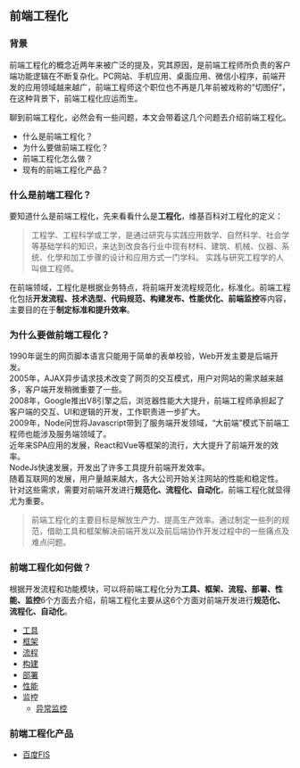 ## 前端工程化

### 背景
前端工程化的概念近两年来被广泛的提及，究其原因，是前端工程师所负责的客户端功能逻辑在不断复杂化。PC网站、手机应用、桌面应用、微信小程序，前端开发的应用领域越来越广，前端工程师这个职位也不再是几年前被戏称的“切图仔”，在这种背景下，前端工程化应运而生。

聊到前端工程化，必然会有一些问题，本文会带着这几个问题去介绍前端工程化。
* 什么是前端工程化？
* 为什么要做前端工程化？
* 前端工程化怎么做？
* 现有的前端工程化产品？

### 什么是前端工程化？
要知道什么是前端工程化，先来看看什么是**工程化**，维基百科对工程化的定义：
> 工程学、工程科学或工学，是通过研究与实践应用数学、自然科学、社会学等基础学科的知识，来达到改良各行业中现有材料、建筑、机械、仪器、系统、化學和加工步骤的设计和应用方式一门学科。 实践与研究工程学的人叫做工程师。
> 

在前端领域，工程化是根据业务特点，将前端开发流程规范化，标准化。前端工程化包括**开发流程、技术选型、代码规范、构建发布、性能优化、前端监控**等内容，主要目的在于**制定标准和提升效率**。

### 为什么要做前端工程化？
1990年诞生的网页脚本语言只能用于简单的表单校验，Web开发主要是后端开发。  
2005年，AJAX异步请求技术改变了网页的交互模式，用户对网站的需求越来越多，客户端开发稍微重要了一些。  
2008年，Google推出V8引擎之后，浏览器性能大大提升，前端工程师承担起了客户端的交互、UI和逻辑的开发，工作职责进一步扩大。  
2009年，Node问世将Javascript带到了服务端开发领域，“大前端”模式下前端工程师也能涉及服务端领域了。  
近年来SPA应用的发展，React和Vue等框架的流行，大大提升了前端开发的效率。  
NodeJs快速发展，开发出了许多工具提升前端开发效率。  
随着互联网的发展，用户量越来越大，各大公司开始关注网站的性能和稳定性。  
针对这些需求，需要对前端开发进行**规范化、流程化、自动化**，前端工程化就显得尤为重要。

>前端工程化的主要目标是解放生产力、提高生产效率。通过制定一些列的规范，借助工具和框架解决前端开发以及前后端协作开发过程中的一些痛点及难点问题。

### 前端工程化如何做？
根据开发流程和功能模块，可以将前端工程化分为**工具、框架、流程、部署、性能、监控**6个方面去介绍，前端工程化主要从这6个方面对前端开发进行**规范化、流程化、自动化**。

* [工具](./tools.md)
* [框架](#)
* [流程](./flow.md)
* [构建](./build.md)
* [部署](./deploy.md)
* [性能](./optimize.md)
* 监控
  * [异常监控](./error-monitor.md)

### 前端工程化产品
* <a href="http://fis.baidu.com/" target="_blank">百度FIS</a>

